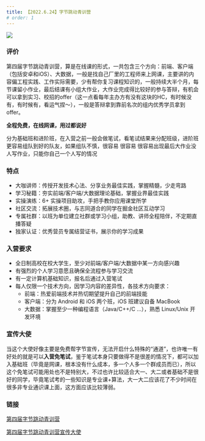 ```yaml
---
title: 【2022.6.24】字节跳动青训营
# order: 1
---
```


![](https://images-tomcode-1258913748.cos.ap-guangzhou.myqcloud.com/202207012134921.jpg)

### 评价

第四届字节跳动青训营，算是在线课的形式，一共包含三个方向：前端、客户端（包括安卓和iOS）、大数据，一般是找自己厂里的工程师来上网课，主要讲的内容偏工程实践、工作实际需要，少有帮你复习课程知识的，一般持续大半个月，每节课留小作业，最后结课有小组大作业，大作业完成得比较好的参与答辩，有机会可以拿到实习、校招的offer（这一点看每年主办方有没有这块的HC，有时候没有，有时候有，看运气捏～），一般是答辩拿到靠前名次的组内优秀学员拿到offer。

**全程免费，在线网课，用过都说好**

分为基础班和进阶班，在入营之前一般会做笔试，看笔试结果来分配班级，进阶班更容易组队到好的队友，如果组队不慎，很容易 很容易 很容易出现最后大作业没人写作业，只能你自己一个人写的情况

### 特点

- 大咖讲师：传授开发技术心法、分享业务最佳实践，掌握精髓，少走弯路
- 学习秘籍：夯实前端/客户端/大数据理论基础，掌握业界最佳实践
- 实操演练：6+ 实操项目助攻，手把手教你应用课堂所学
- 社区交流：拓展技术圈，与志同道合的同学在掘金社区互动学习
- 专属社群：以班为单位建立社群或学习小组，助教、讲师全程陪伴，不定期直播答疑
- 独家认证：优秀营员专属结营证书，展示你的学习成果



### 入营要求

- 全日制高校在校大学生，至少对前端/客户端/大数据中某一方向感兴趣
- 有强烈的个人学习意愿且确保全流程参与学习交流
- 有一定计算机基础知识，报名后通过入营笔试
- 每人仅限一个技术方向，因学习内容的差异性，各技术方向要求：
  - 前端：热爱前端技术并热切期望提升自己的前端技能
  - 客户端：分为 Android 和 iOS 两个班，iOS 班建议自备 MacBook
  - 大数据：掌握至少一种编程语言（Java/C++/C ...），熟悉 Linux/Unix 开发环境

### 宣传大使

当这个大使好像主要是免费帮字节宣传，无法开启什么特殊的“通道”，也许唯一有好处的就是可以**入营免笔试**，鉴于笔试本身只要做得不是很差的情况下，都可以加入基础班（毕竟是网课，根本没有什么成本，多一个人多一个群成员而已），所以这个免笔试可能用处也不是特别大，不过也许比较适合大一、大二或者基础不是很好的同学，毕竟笔试考的一些知识是专业课+算法，大一大二应该花了不少时间在很多非专业通识课上面，这方面应该比较薄弱。

### 链接

[第四届字节跳动青训营](https://mp.weixin.qq.com/s/rOAyznJMVhcUxUcR8LJMIQ)

[第四届字节跳动青训营宣传大使](https://mp.weixin.qq.com/s/f80L_m9wq-KLlBac74Em9Q)
